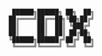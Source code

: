 ```
  ██████╗██████╗ ██╗  ██╗
 ██╔════╝██╔══██╗╚██╗██╔╝
 ██║     ██║  ██║ ╚███╔╝ 
 ██║     ██║  ██║ ██╔██╗ 
 ╚██████╗██████╔╝██╔╝ ██╗
  ╚═════╝╚═════╝ ╚═╝  ╚═╝
```
                        